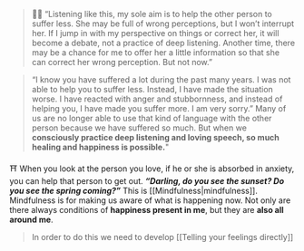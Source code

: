 > 🧘‍♂ “Listening like this, my sole aim is to help the other person to suffer less. She may be full of wrong perceptions, but I won’t interrupt her. If I jump in with my perspective on things or correct her, it will become a debate, not a practice of deep listening. Another time, there may be a chance for me to offer her a little information so that she can correct her wrong perception. But not now.”

> “I know you have suffered a lot during the past many years. I was not able to help you to suffer less. Instead, I have made the situation worse. I have reacted with anger and stubbornness, and instead of helping you, I have made you suffer more. I am very sorry.” Many of us are no longer able to use that kind of language with the other person because we have suffered so much. But when we **consciously practice deep listening and loving speech, so much healing and happiness is possible.**"

⛩️ When you look at the person you love, if he or she is absorbed in anxiety, you can help that person to get out. _**“Darling, do you see the sunset? Do you see the spring coming?”**_ This is [[Mindfulness|mindfulness]]. Mindfulness is for making us aware of what is happening now. Not only are there always conditions of **happiness present in me**, but they are **also all around me**.

> 
> In order to do this we need to develop [[Telling your feelings directly]]
